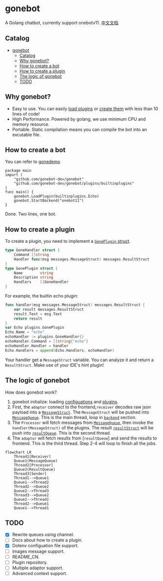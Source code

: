 # gonebot
A Golang chatbot, currently support onebotv11.
[中文文档](./README_CN.md)  
## Catalog
- [gonebot](#gonebot)
  - [Catalog](#catalog)
  - [Why gonebot?](#why-gonebot)
  - [How to create a bot](#how-to-create-a-bot)
  - [How to create a plugin](#how-to-create-a-plugin)
  - [The logic of gonebot](#the-logic-of-gonebot)
  - [TODO](#todo)
## Why gonebot?
- Easy to use. You can easily [load plugins](#how-to-create-a-bot) or [create them](#how-to-create-a-plugin) with less than 10 lines of code!  
- High Performance. Powered by golang, we use minimum CPU and memory resource.
- Portable. Static compilation means you can compile the bot into an excutable file.
## How to create a bot
You can refer to [gonedemo](https://github.com/gonebot-dev/gonedemo)
```
package main
import (
	"github.com/gonebot-dev/gonebot"
	"github.com/gonebot-dev/gonebot/plugins/builtinplugins"
)
func main() {
	gonebot.LoadPlugin(builtinplugins.Echo)
	gonebot.StartBackend("onebot11")
}
```
Done. Two lines, one bot.
## How to create a plugin
To create a plugin, you need to implement a [`GonePlugin` struct](./plugins/pluginStruct.go).
```go
type GoneHandler struct {
	Command []string
	Handler func(msg messages.MessageStruct) messages.ResultStruct
}
type GonePlugin struct {
	Name        string
	Description string
	Handlers    []GoneHandler
}
```
For example, the builtin echo plugin:
```go
func handler(msg messages.MessageStruct) messages.ResultStruct {
	var result messages.ResultStruct
	result.Text = msg.Text
	return result
}
var Echo plugins.GonePlugin
Echo.Name = "echo"
echoHandler := plugins.GoneHandler{}
echoHandler.Command = []string{"echo"}
echoHandler.Handler = handler
Echo.Handlers = append(Echo.Handlers, echoHandler)
```
Your handler get a `MessageStruct` variable. You can analyze it and return a `ResultStruct`. Make use of your IDE's hint plugin!
## The logic of gonebot
How does gonebot work?  
1. gonebot initialize: loading [configuations](./configuations/) and [plugins](./plugins/pluginManager.go).  
2. First, the `adaptor` connect to the frontend,`receiver` decodes raw json payload into a [`MessageStruct`](./messages/messageStruct.go). The `MessageStruct` will be pushed into [`MessageQueue`](./messages/messageQueue.go). This is the main thread, loop in [`backend`](./backend/) section.  
3. The `Processor` will fetch messages from [`MessageQueue`](./messages/messageQueue.go), then invoke the `handler(MessageStruct)` of the plugins. The result [`resultStruct`](./messages/resultStruct.go) will be push into [`resultQueue`](./messages/resultQueue.go). This is the second thread.
4. The `adaptor` will fetch results from [`resultQueue`] and send the results to frontend. This is the third thread.
Step 2-4 will loop to finish all the jobs.
```mermaid
flowchart LR
    Thread1[Receiver]
    Queue1(MessageQueue)
    Thread2[Processor]
    Queue2(ResultQueue)
    Thread3[Sender]
    Thread1-->Queue1
    Queue1-->Thread2
    Thread2-->Queue2
    Queue2-->Thread3
    Thread3-->Queue2
    Queue2-->Thread2
    Thread2-->Queue1
    Queue1-->Thread1
```

## TODO
- [x] Rewrite queues using channel.
- [ ] Docs about how to create a plugin.
- [x] Dotenv configuation file support.
- [ ] Images message support.
- [ ] README_CN.
- [ ] Plugin repository.
- [ ] Multiple adaptor support.
- [ ] Advanced context support.